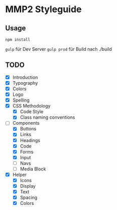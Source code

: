 # MMP2 Styleguide
## Usage

`npm install`

`gulp` für Dev Server
`gulp prod` für Build nach ./build

## TODO

- [x] Introduction
- [x] Typography
- [x] Colors
- [x] Logo
- [x] Spelling
- [x] CSS Methodology
    - [x] Code Style
    - [x] Class naming conventions
- [ ] Components
    - [x] Buttons
    - [x] Links
    - [x] Headings
    - [x] Code
    - [x] Forms
    - [x] Input
    - [ ] Navs
    - [ ] Media Block
- [x] Helper
    - [x] Icons
    - [x] Display
    - [x] Text
    - [x] Spacing
    - [x] Colors